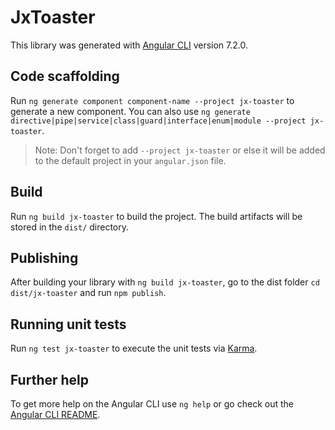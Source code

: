 # JxToaster

This library was generated with [Angular CLI](https://github.com/angular/angular-cli) version 7.2.0.

## Code scaffolding

Run `ng generate component component-name --project jx-toaster` to generate a new component. You can also use `ng generate directive|pipe|service|class|guard|interface|enum|module --project jx-toaster`.
> Note: Don't forget to add `--project jx-toaster` or else it will be added to the default project in your `angular.json` file. 

## Build

Run `ng build jx-toaster` to build the project. The build artifacts will be stored in the `dist/` directory.

## Publishing

After building your library with `ng build jx-toaster`, go to the dist folder `cd dist/jx-toaster` and run `npm publish`.

## Running unit tests

Run `ng test jx-toaster` to execute the unit tests via [Karma](https://karma-runner.github.io).

## Further help

To get more help on the Angular CLI use `ng help` or go check out the [Angular CLI README](https://github.com/angular/angular-cli/blob/master/README.md).
